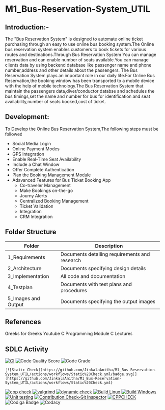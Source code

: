 # M1_Bus-Reservation-System_UTIL
## Introduction:-
The "Bus Reservation System" is designed to automate online ticket purchasing through an easy to use online bus booking system.The Online bus reservation system enables customers to book tickets for various routes and destinations.Through Bus Reservation System You can manage reservation and can enable number of seats available.You can manage clients data by using backend database like passenger name and phone number,address and other details about the passengers.
     The Bus Reservation System plays an important role in our daily life.For Online Bus Reservation,the booking window has been transported to a mobile device with the help of mobile technology.The Bus Reservation System that maintain the passengers data,diver/conductor databse and schedules the bus timings,set the name and number for bus for identification and seat availability,number of seats booked,cost of ticket.
 ## Development:
 To Develop the Online Bus Reservation System,The following steps must be followed
 * Social Media Login
 * Online Payment Modes
 * GPS Integration
 * Enable Real-Time Seat Availability
 * Include a Chat Window
 * Offer Complete Authentication
 * Plan the Booking Management Module
 * Adavanced Features for Bus Ticket Booking App
      * Co-traveler Management
      * Make Bookings on-the-go
      * Journy Alerts
      * Centralized Booking Management
      * Ticket Validation
      * Integration
      * CRM Integration
  ## Folder Structure
  |Folder      |Description     |
  |------------|----------------|            
  |1_Requirements|Documents detailing requirements and research|
  |2_Architecture|Documents specifying design details|
  |3_Implementation|All code and documentation|
  |4_Testplan|Documents with test plans and procedures|
  |5_Images and Output|Documents specifying the output images|
## References
Greeks for Greeks
Youtube C Programming
Module C Lectures

## SDLC Activity
[![CI](https://github.com/JinkalaAnitha/M1_Bus-Reservation-System_UTIL/actions/workflows/main.yml/badge.svg)](https://github.com/JinkalaAnitha/M1_Bus-Reservation-System_UTIL/actions/workflows/main.yml)
![Code Quality Score](https://api.codiga.io/project/32114/score/svg)
![Code Grade](https://api.codiga.io/project/32114/status/svg)
    
    [![Static Check](https://github.com/JinkalaAnitha/M1_Bus-Reservation-System_UTIL/actions/workflows/Static%20Check.yml/badge.svg)](https://github.com/JinkalaAnitha/M1_Bus-Reservation-System_UTIL/actions/workflows/Static%20Check.yml)
[![cpp check](https://github.com/JinkalaAnitha/M1_Bus-Reservation-System_UTIL/actions/workflows/cpp%20check.yml/badge.svg)](https://github.com/JinkalaAnitha/M1_Bus-Reservation-System_UTIL/actions/workflows/cpp%20check.yml)
[![valgrimd](https://github.com/JinkalaAnitha/M1_Bus-Reservation-System_UTIL/actions/workflows/valgrimd.yml/badge.svg)](https://github.com/JinkalaAnitha/M1_Bus-Reservation-System_UTIL/actions/workflows/valgrimd.yml)
[![dynamic check](https://github.com/JinkalaAnitha/M1_Bus-Reservation-System_UTIL/actions/workflows/dynamic%20check.yml/badge.svg)](https://github.com/JinkalaAnitha/M1_Bus-Reservation-System_UTIL/actions/workflows/dynamic%20check.yml)
[![Build Linux](https://github.com/JinkalaAnitha/M1_Bus-Reservation-System_UTIL/actions/workflows/Build%20Linux.yml/badge.svg)](https://github.com/JinkalaAnitha/M1_Bus-Reservation-System_UTIL/actions/workflows/Build%20Linux.yml)
[![Build Windows](https://github.com/JinkalaAnitha/M1_Bus-Reservation-System_UTIL/actions/workflows/Build%20Windows.yml/badge.svg)](https://github.com/JinkalaAnitha/M1_Bus-Reservation-System_UTIL/actions/workflows/Build%20Windows.yml)
[![Unit testing](https://github.com/JinkalaAnitha/M1_Bus-Reservation-System_UTIL/actions/workflows/Unit%20testing.yml/badge.svg)](https://github.com/JinkalaAnitha/M1_Bus-Reservation-System_UTIL/actions/workflows/Unit%20testing.yml)
[![Contribution Check-Git Inspector](https://github.com/JinkalaAnitha/M1_Bus-Reservation-System_UTIL/actions/workflows/Contribution%20Check-Git%20Inspector.yml/badge.svg)](https://github.com/JinkalaAnitha/M1_Bus-Reservation-System_UTIL/actions/workflows/Contribution%20Check-Git%20Inspector.yml)
[![CPPCHECK](https://github.com/JinkalaAnitha/M1_Bus-Reservation-System_UTIL/actions/workflows/CPPCHECK.yml/badge.svg)](https://github.com/JinkalaAnitha/M1_Bus-Reservation-System_UTIL/actions/workflows/CPPCHECK.yml)
![Codiga Badge](https://app.codiga.io/public/user/github/JinkalaAnitha)
    ![Codacy](https://user-images.githubusercontent.com/101356849/160283983-8df57d6f-5a44-4fc6-b296-d751486815cc.jpg)
